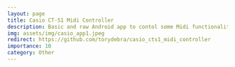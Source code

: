 ```yaml
---
layout: page
title: Casio CT-S1 Midi Controller
description: Basic and raw Android app to contol some Midi functionalities of the Casio CT-S1 keyboard
img: assets/img/casio_app1.jpeg
redirect: https://github.com/torydebra/casio_cts1_midi_controller
importance: 10
category: Other
---
```

